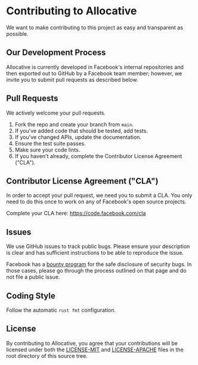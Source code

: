 # Contributing to Allocative

We want to make contributing to this project as easy and transparent as possible.

## Our Development Process

Allocative is currently developed in Facebook's internal repositories and then exported
out to GitHub by a Facebook team member; however, we invite you to submit pull
requests as described below.

## Pull Requests

We actively welcome your pull requests.

1. Fork the repo and create your branch from `main`.
2. If you've added code that should be tested, add tests.
3. If you've changed APIs, update the documentation.
4. Ensure the test suite passes.
5. Make sure your code lints.
6. If you haven't already, complete the Contributor License Agreement ("CLA").

## Contributor License Agreement ("CLA")

In order to accept your pull request, we need you to submit a CLA. You only need
to do this once to work on any of Facebook's open source projects.

Complete your CLA here: <https://code.facebook.com/cla>

## Issues

We use GitHub issues to track public bugs. Please ensure your description is
clear and has sufficient instructions to be able to reproduce the issue.

Facebook has a [bounty program](https://www.facebook.com/whitehat/) for the safe
disclosure of security bugs. In those cases, please go through the process
outlined on that page and do not file a public issue.

## Coding Style

Follow the automatic `rust fmt` configuration.

## License

By contributing to Allocative, you agree that your contributions will be
licensed under both the [LICENSE-MIT](LICENSE-MIT) and [LICENSE-APACHE](LICENSE-APACHE)
files in the root directory of this source tree.
